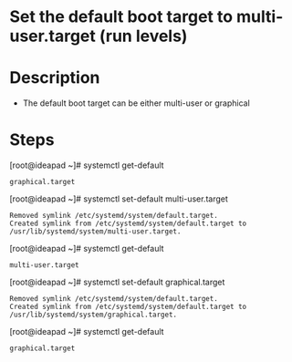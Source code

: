 # Set the default boot target to multi-user.target (run levels)

# Description
- The default boot target can be either multi-user or graphical

# Steps
[root@ideapad ~]# systemctl get-default
```
graphical.target
```
[root@ideapad ~]# systemctl set-default multi-user.target
```
Removed symlink /etc/systemd/system/default.target.
Created symlink from /etc/systemd/system/default.target to /usr/lib/systemd/system/multi-user.target.
```
[root@ideapad ~]# systemctl get-default
```
multi-user.target
```
[root@ideapad ~]# systemctl set-default graphical.target
```
Removed symlink /etc/systemd/system/default.target.
Created symlink from /etc/systemd/system/default.target to /usr/lib/systemd/system/graphical.target.
```
[root@ideapad ~]# systemctl get-default
```
graphical.target
```
